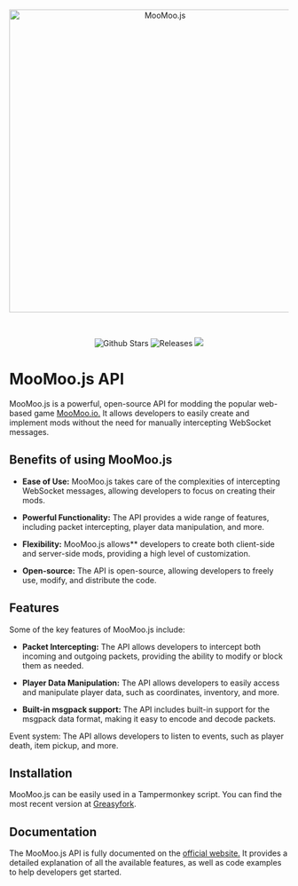 <div align="center">
   <br />
   <p>
      <a><img src="https://media.discordapp.net/attachments/1064186640735674398/1064967192216608768/Screenshot__5_-removebg-preview.png" width="546" alt="MooMoo.js" /></a>
   </p>
   <br />
   <p>
      <a><img src="https://img.shields.io/github/stars/NuroC/MooMoo.js" alt="Github Stars" /></a>
      <a ><img src="https://img.shields.io/github/release/NuroC/MooMoo.js" alt="Releases" /></a>
      <a ><img src="https://img.shields.io/github/commits-since/NuroC/MooMoo.js/latest"></a>
   </p>
</div>



# MooMoo.js API
MooMoo.js is a powerful, open-source API for modding the popular web-based game [MooMoo.io.](https://moomoo.io/) It allows developers to easily create and implement mods without the need for manually intercepting WebSocket messages.

## Benefits of using MooMoo.js
- **Ease of Use:** MooMoo.js takes care of the complexities of intercepting WebSocket messages, allowing developers to focus on creating their mods.

- **Powerful Functionality:** The API provides a wide range of features, including packet intercepting, player data manipulation, and more.

- **Flexibility:** MooMoo.js allows** developers to create both client-side and server-side mods, providing a high level of customization.

- **Open-source:** The API is open-source, allowing developers to freely use, modify, and distribute the code.

## Features
Some of the key features of MooMoo.js include:

- **Packet Intercepting:** The API allows developers to intercept both incoming and outgoing packets, providing the ability to modify or block them as needed.

- **Player Data Manipulation:** The API allows developers to easily access and manipulate player data, such as coordinates, inventory, and more.

- **Built-in msgpack support:** The API includes built-in support for the msgpack data format, making it easy to encode and decode packets.

Event system: The API allows developers to listen to events, such as player death, item pickup, and more.

## Installation
MooMoo.js can be easily used in a Tampermonkey script. You can find the most recent version at [Greasyfork](https://greasyfork.org/en/scripts/456235-moomoo-js).

## Documentation
The MooMoo.js API is fully documented on the [official website.](https://nuroc.github.io/MooMoo.js/) It provides a detailed explanation of all the available features, as well as code examples to help developers get started.

